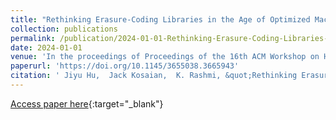 ```yaml
---
title: "Rethinking Erasure-Coding Libraries in the Age of Optimized Machine Learning"
collection: publications
permalink: /publication/2024-01-01-Rethinking-Erasure-Coding-Libraries-in-the-Age-of-Optimized-Machine-Learning
date: 2024-01-01
venue: 'In the proceedings of Proceedings of the 16th ACM Workshop on Hot Topics in Storage and File Systems'
paperurl: 'https://doi.org/10.1145/3655038.3665943'
citation: ' Jiyu Hu,  Jack Kosaian,  K. Rashmi, &quot;Rethinking Erasure-Coding Libraries in the Age of Optimized Machine Learning.&quot; In the proceedings of Proceedings of the 16th ACM Workshop on Hot Topics in Storage and File Systems, 2024.'
---
```

[Access paper here](https://doi.org/10.1145/3655038.3665943){:target="_blank"}
